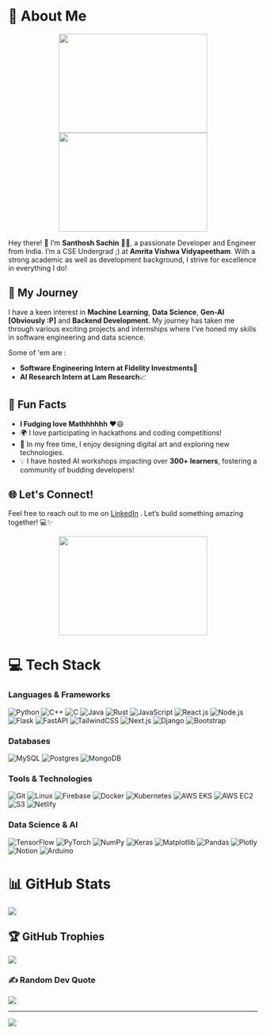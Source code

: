 # 💫 About Me
<div align="center">
    <img src="https://media.giphy.com/media/gBkbmnBw4ml0fO5fSH/giphy.gif?cid=790b7611bgyzrjwsc1v2sb2m1bfrta1lbg5o1b5ttbv3jpif&ep=v1_gifs_search&rid=giphy.gif&ct=g" width="300" height="200" />
    <img src="https://media.giphy.com/media/FnGJfc18tDDHy/giphy.gif?cid=790b7611d36h9re8mca5d4not1q6bdxnupu1oaqhr4uulk5m&ep=v1_gifs_search&rid=giphy.gif&ct=g" width="300" height="200" />
</div>

Hey there! 👋 I’m **Santhosh Sachin** 🙋‍♂️, a passionate Developer and Engineer from India. I’m a CSE Undergrad ;) at **Amrita Vishwa Vidyapeetham**. With a strong academic as well as development background, I strive for excellence in everything I do!

## 🚀 My Journey
I have a keen interest in **Machine Learning**, **Data Science**, **Gen-AI [Obviously :P]** and **Backend Development**. My journey has taken me through various exciting projects and internships where I've honed my skills in software engineering and data science.

Some of 'em are :
- **Software Engineering Intern at Fidelity Investments**🚀
- **AI Research Intern at Lam Research**📈


## 🎨 Fun Facts
- **I Fudging love Mathhhhhh** ❤️😄
- 🌍 I love participating in hackathons and coding competitions!
- 🎨 In my free time, I enjoy designing digital art and exploring new technologies.
- 💡 I have hosted AI workshops impacting over **300+ learners**, fostering a community of budding developers!

## 🌐 Let's Connect!
Feel free to reach out to me on [LinkedIn](https://www.linkedin.com/in/santhosh-sachin/) . Let’s build something amazing together! 💻✨

<div align="center">
    <img src="https://media.giphy.com/media/zrmzxLMgKN8SQrkdLz/giphy.gif?cid=ecf05e47jxm2rlk7v860qky0xoend3wxb3n1nhje6sa0qppv&ep=v1_gifs_search&rid=giphy.gif&ct=g" width="300" height="200" />
    
</div>

# 💻 Tech Stack
### Languages & Frameworks
![Python](https://img.shields.io/badge/python-3670A0?style=flat&logo=python&logoColor=ffdd54)
![C++](https://img.shields.io/badge/c++-%2300599C.svg?style=flat&logo=c%2B%2B&logoColor=white)
![C](https://img.shields.io/badge/c-%2300599C.svg?style=flat&logo=c&logoColor=white)
![Java](https://img.shields.io/badge/java-%23ED8B00.svg?style=flat&logo=java&logoColor=white)
![Rust](https://img.shields.io/badge/rust-%23000000.svg?style=flat&logo=rust&logoColor=white)
![JavaScript](https://img.shields.io/badge/javascript-%23323330.svg?style=flat&logo=javascript&logoColor=%23F7DF1E)
![React.js](https://img.shields.io/badge/react.js-%2361DAFB.svg?style=flat&logo=react&logoColor=black)
![Node.js](https://img.shields.io/badge/node.js-%23339933.svg?style=flat&logo=node.js&logoColor=white)
![Flask](https://img.shields.io/badge/flask-%23000000.svg?style=flat&logo=flask&logoColor=white)
![FastAPI](https://img.shields.io/badge/FastAPI-005571.svg?style=flat&logo=fastapi&logoColor=white)
![TailwindCSS](https://img.shields.io/badge/tailwindcss-%2338B2D6.svg?style=flat&logo=tailwindcss&logoColor=white)
![Next.js](https://img.shields.io/badge/next.js-%23000000.svg?style=flat&logo=nextdotjs&logoColor=white)
![Django](https://img.shields.io/badge/django-%23092E20.svg?style=flat&logo=django&logoColor=white)
![Bootstrap](https://img.shields.io/badge/bootstrap-%23563D7C.svg?style=flat&logo=bootstrap&logoColor=white)

### Databases
![MySQL](https://img.shields.io/badge/mysql-%234479A1.svg?style=flat&logo=mysql&logoColor=white)
![Postgres](https://img.shields.io/badge/postgresql-%23316192.svg?style=flat&logo=postgresql&logoColor=white)
![MongoDB](https://img.shields.io/badge/mongodb-%2347A248.svg?style=flat&logo=mongodb&logoColor=white)

### Tools & Technologies
![Git](https://img.shields.io/badge/git-%23F05032.svg?style=flat&logo=git&logoColor=white)
![Linux](https://img.shields.io/badge/linux-%FCC624.svg?style=flat&logo=linux&logoColor=black)
![Firebase](https://img.shields.io/badge/firebase-%23039BE5.svg?style=flat&logo=firebase&logoColor=white)
![Docker](https://img.shields.io/badge/docker-%232496ED.svg?style=flat&logo=docker&logoColor=white)
![Kubernetes](https://img.shields.io/badge/kubernetes-%23326ce5.svg?style=flat&logo=kubernetes&logoColor=white)
![AWS EKS](https://img.shields.io/badge/AWS%20EKS-%23232F3E.svg?style=flat&logo=amazonaws&logoColor=%23FFFFFF)
![AWS EC2](https://img.shields.io/badge/AWS%20EC2-%23232F3E.svg?style=flat&logo=amazonaws&logoColor=%23FFFFFF)
![S3](https://img.shields.io/badge/AWS%20S3-569A31.svg?style=flat&logo=amazonaws&logoColor=%23FFFFFF)
![Netlify](https://img.shields.io/netlify/:projectId)

### Data Science & AI
![TensorFlow](https://img.shields.io/badge/TensorFlow-%23FF6F00.svg?style=flat&logo=TensorFlow&logoColor=white)
![PyTorch](https://img.shields.io/badge/PyTorch-%23EE4C2C.svg?style=flat&logo=PyTorch&logoColor=white)
![NumPy](https://img.shields.io/badge/numpy-%23013243.svg?style=flat&logo=numpy&logoColor=white)
![Keras](https://img.shields.io/badge/Keras-%23D00000.svg?style=flat&logo=Keras&logoColor=white)
![Matplotlib](https://img.shields.io/badge/Matplotlib-%23ffffff.svg?style=flat&logo=Matplotlib&logoColor=black)
![Pandas](https://img.shields.io/badge/pandas-%23150458.svg?style=flat&logo=pandas&logoColor=white)
![Plotly](https://img.shields.io/badge/Plotly-%233F4F75.svg?style=flat&logo=plotly&logoColor=white)
![Notion](https://img.shields.io/badge/Notion-%23000000.svg?style=flat&logo=notion&logoColor=white)
![Arduino](https://img.shields.io/badge/-Arduino-00979D?style=flat&logo=Arduino&logoColor=white)

# 📊 GitHub Stats
![](https://github-readme-streak-stats.herokuapp.com/?user=SANTHOSH-SACHIN&theme=dark)<br/>


## 🏆 GitHub Trophies
![](https://github-profile-trophy.vercel.app/?username=SANTHOSH-SACHIN)

### ✍️ Random Dev Quote
![](https://quotes-github-readme.vercel.app/api?type=random)

---
[![](https://visitcount.itsvg.in/api?id=SANTHOSH-SACHIN&label=Profile%20Views)](https://visitcount.itsvg.in) 

